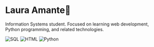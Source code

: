 # Laura Amante🌺
Information Systems student. Focused on learning web development, Python programming, and related technologies.


![SQL](https://img.shields.io/badge/SQL-F7C6D9?style=for-the-badge&logo=sqlite&logoColor=white)
![HTML](https://img.shields.io/badge/HTML-F7C6D9?style=for-the-badge&logo=html5&logoColor=white)
![Python](https://img.shields.io/badge/Python-F7C6D9?style=for-the-badge&logo=python&logoColor=white)


